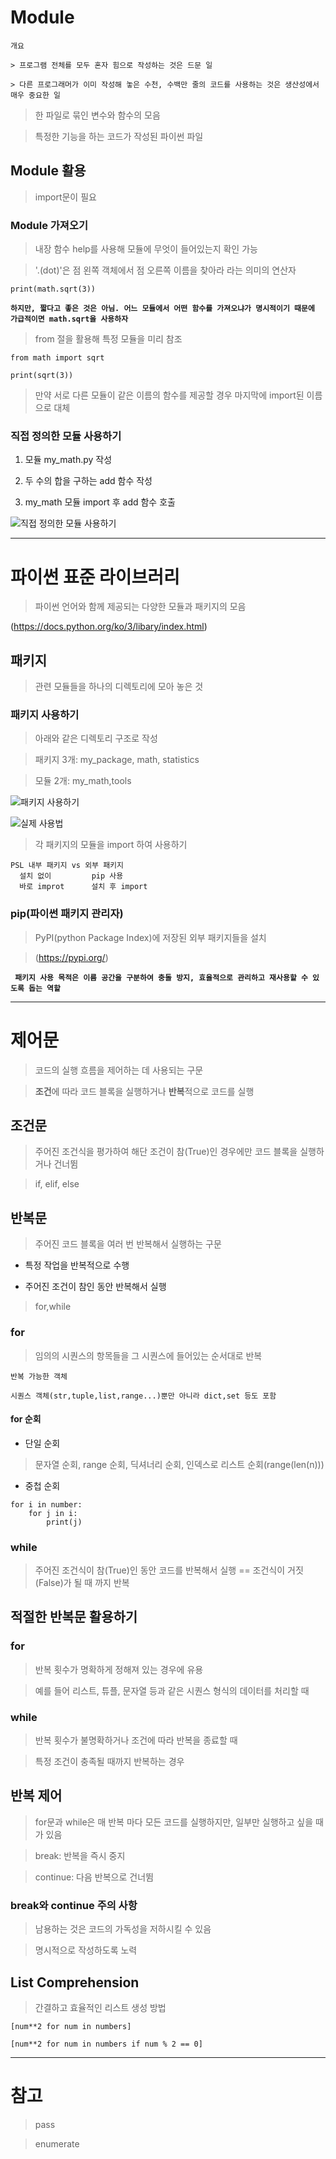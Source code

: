 # Module

```
개요

> 프로그램 전체를 모두 혼자 힘으로 작성하는 것은 드문 일

> 다른 프로그래머가 이미 작성해 놓은 수천, 수백만 줄의 코드를 사용하는 것은 생산성에서 매우 중요한 일
```

> 한 파일로 묶인 변수와 함수의 모음

> 특정한 기능을 하는 코드가 작성된 파이썬 파일

## Module 활용

> import문이 필요

### Module 가져오기

> 내장 함수 help를 사용해 모듈에 무엇이 들어있는지 확인 가능

>'.(dot)'은 점 왼쪽 객체에서 점 오른쪽 이름을 찾아라 라는 의미의 연산자

`` print(math.sqrt(3)) ``

**``하지만, 짧다고 좋은 것은 아님. 어느 모듈에서 어떤 함수를 가져오냐가 명시적이기 때문에 가급적이면 math.sqrt을 사용하자``**

> from 절을 활용해 특정 모듈을 미리 참조

```
from math import sqrt

print(sqrt(3))
```

> 만약 서로 다른 모듈이 같은 이름의 함수를 제공할 경우 마지막에 import된 이름으로 대체

### 직접 정의한 모듈 사용하기

1. 모듈 my_math.py 작성

2. 두 수의 합을 구하는 add 함수 작성

3. my_math 모듈 import 후 add 함수 호출

![직접 정의한 모듈 사용하기](https://github.com/Demopeu/TLI/assets/156268475/a9866989-fca0-40b4-89d7-a7968d52c416)

---

# 파이썬 표준 라이브러리

> 파이썬 언어와 함께 제공되는 다양한 모듈과 패키지의 모음

(https://docs.python.org/ko/3/libary/index.html)

## 패키지

> 관련 모듈들을 하나의 디렉토리에 모아 놓은 것

### 패키지 사용하기

> 아래와 같은 디렉토리 구조로 작성

> 패키지 3개: my_package, math, statistics

> 모듈 2개: my_math,tools

![패키지 사용하기](https://github.com/Demopeu/TLI/assets/156268475/f63f8ef1-1141-445b-8820-9c2b05b91d70)

![실제 사용법](https://github.com/Demopeu/TLI/assets/156268475/463489ce-6819-44cf-8444-9db1420e7084)

> 각 패키지의 모듈을 import 하여 사용하기

```
PSL 내부 패키지 vs 외부 패키지
  설치 없이         pip 사용
  바로 improt      설치 후 import

```

### pip(파이썬 패키지 관리자)

> PyPI(python Package Index)에 저장된 외부 패키지들을 설치

> (https://pypi.org/)

**`` 패키지 사용 목적은 이름 공간을 구분하여 충돌 방지, 효율적으로 관리하고 재사용할 수 있도록 돕는 역할``**

---

# 제어문

> 코드의 실행 흐름을 제어하는 데 사용되는 구문

> **조건**에 따라 코드 블록을 실행하거나 **반복**적으로 코드를 실행

## 조건문

> 주어진 조건식을 평가하여 해단 조건이 참(True)인 경우에만 코드 블록을 실행하거나 건너뜀

> if, elif, else

## 반복문

> 주어진 코드 블록을 여러 번 반복해서 실행하는 구문

- 특정 작업을 반복적으로 수행

- 주어진 조건이 참인 동안 반복해서 실행

> for,while

### for

> 임의의 시퀀스의 항목들을 그 시퀀스에 들어있는 순서대로 반복

```
반복 가능한 객체

시퀀스 객체(str,tuple,list,range...)뿐만 아니라 dict,set 등도 포함
```

#### for 순회

- 단일 순회

> 문자열 순회, range 순회, 딕셔너리 순회, 인덱스로 리스트 순회(range(len(n)))

- 중첩 순회

```
for i in number:
    for j in i:
        print(j)
```

### while

> 주어진 조건식이 참(True)인 동안 코드를 반복해서 실행 == 조건식이 거짓(False)가 될 때 까지 반복

## 적절한 반복문 활용하기

### for

> 반복 횟수가 명확하게 정해져 있는 경우에 유용

> 예를 들어 리스트, 튜플, 문자열 등과 같은 시퀀스 형식의 데이터를 처리할 때

### while

> 반복 횟수가 불명확하거나 조건에 따라 반복을 종료할 때

> 특정 조건이 충족될 때까지 반복하는 경우

## 반복 제어

> for문과 while은 매 반복 마다 모든 코드를 실행하지만, 일부만 실행하고 싶을 때가 있음

> break: 반복을 즉시 중지

> continue: 다음 반복으로 건너뜀

### break와 continue 주의 사항

> 남용하는 것은 코드의 가독성을 저하시킬 수 있음

> 명시적으로 작성하도록 노력

## List Comprehension

> 간결하고 효율적인 리스트 생성 방법

```
[num**2 for num in numbers]
```

```
[num**2 for num in numbers if num % 2 == 0]
```

---

# 참고

> pass

>enumerate
